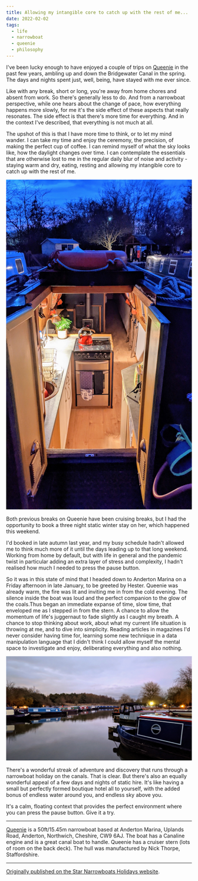 ```yaml
---
title: Allowing my intangible core to catch up with the rest of me...
date: 2022-02-02
tags:
  - life
  - narrowboat
  - queenie
  - philosophy
---
```

I've been lucky enough to have enjoyed a couple of trips on [Queenie](#queenie) in the past few years, ambling up and down the Bridgewater Canal in the spring. The days and nights spent just, well, being, have stayed with me ever since.

Like with any break, short or long, you're away from home chores and absent from work. So there's generally less to do. And from a narrowboat perspective, while one hears about the change of pace, how everything happens more slowly, for me it's the side effect of these aspects that really resonates. The side effect is that there's more time for everything. And in the context I've described, that everything is not much at all.

The upshot of this is that I have more time to think, or to let my mind wander. I can take my time and enjoy the ceremony, the precision, of making the perfect cup of coffee. I can remind myself of what the sky looks like, how the daylight changes over time. I can contemplate the essentials that are otherwise lost to me in the regular daily blur of noise and activity - staying warm and dry, eating, resting and allowing my intangible core to catch up with the rest of me.

![Looking into Queenie from the stern, at Anderton Marina](/images/2022/02/queenie-from-stern.jpg)

Both previous breaks on Queenie have been cruising breaks, but I had the opportunity to book a three night static winter stay on her, which happened this weekend.

I'd booked in late autumn last year, and my busy schedule hadn't allowed me to think much more of it until the days leading up to that long weekend. Working from home by default, but with life in general and the pandemic twist in particular adding an extra layer of stress and complexity, I hadn't realised how much I needed to press the pause button.

So it was in this state of mind that I headed down to Anderton Marina on a Friday afternoon in late January, to be greeted by Hester. Queenie was already warm, the fire was lit and inviting me in from the cold evening. The silence inside the boat was loud and the perfect companion to the glow of the coals.Thus began an immediate expanse of time, slow time, that enveloped me as I stepped in from the stern. A chance to allow the momentum of life's juggernaut to fade slightly as I caught my breath. A chance to stop thinking about work, about what my current life situation is throwing at me, and to dive into simplicity. Reading articles in magazines I'd never consider having time for, learning some new technique in a data manipulation language that I didn't think I could allow myself the mental space to investigate and enjoy, deliberating everything and also nothing.


![Anderton Marina - Home to Star Narrowboat Holidays](/images/2022/02/anderton-marina.jpg)

There's a wonderful streak of adventure and discovery that runs through a narrowboat holiday on the canals. That is clear. But there's also an equally wonderful appeal of a few days and nights of static hire. It's like having a small but perfectly formed boutique hotel all to yourself, with the added bonus of endless water around you, and endless sky above you.

It's a calm, floating context that provides the perfect environment where you can press the pause button. Give it a try.

--- 

<a name="queenie"></a>
[Queenie](https://www.starnarrowboatholidays.co.uk/queenie.html) is a 50ft/15.45m narrowboat based at Anderton Marina, Uplands Road, Anderton, Northwich, Cheshire, CW9 6AJ. The boat has a Canaline engine and is a great canal boat to handle. Queenie has a cruiser stern (lots of room on the back deck). The hull was manufactured by Nick Thorpe, Staffordshire.

---

[Originally published on the Star Narrowboats Holidays website](https://www.starnarrowboatholidays.co.uk/blog/allowing-my-intangible-core-to-catch-up-with-the-rest-of-me/).
